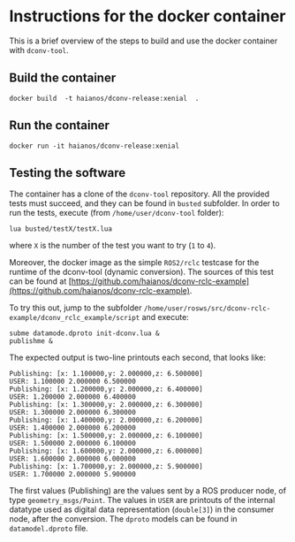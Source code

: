 # Instructions for the docker container

This is a brief overview of the steps to build and use the docker container 
with `dconv-tool`.

## Build the container
```
docker build  -t haianos/dconv-release:xenial  .
```

## Run the container
```
docker run -it haianos/dconv-release:xenial
```


## Testing the software

The container has a clone of the `dconv-tool` repository.
All the provided tests must succeed, and they can be found in
`busted` subfolder.
In order to run the tests, execute (from `/home/user/dconv-tool` folder):

```
lua busted/testX/testX.lua
```
where `X` is the number of the test you want to try (`1` to `4`).

Moreover, the docker image as the simple `ROS2/rclc` testcase for the runtime of the dconv-tool (dynamic conversion).
The sources of this test can be found at [https://github.com/haianos/dconv-rclc-example](https://github.com/haianos/dconv-rclc-example).

To try this out, jump to the subfolder `/home/user/rosws/src/dconv-rclc-example/dconv_rclc_example/script` and execute:
```
subme datamode.dproto init-dconv.lua &
publishme &
```
The expected output is two-line printouts each second, that looks like:
```
Publishing: [x: 1.100000,y: 2.000000,z: 6.500000]
USER: 1.100000 2.000000 6.500000
Publishing: [x: 1.200000,y: 2.000000,z: 6.400000]
USER: 1.200000 2.000000 6.400000
Publishing: [x: 1.300000,y: 2.000000,z: 6.300000]
USER: 1.300000 2.000000 6.300000
Publishing: [x: 1.400000,y: 2.000000,z: 6.200000]
USER: 1.400000 2.000000 6.200000
Publishing: [x: 1.500000,y: 2.000000,z: 6.100000]
USER: 1.500000 2.000000 6.100000
Publishing: [x: 1.600000,y: 2.000000,z: 6.000000]
USER: 1.600000 2.000000 6.000000
Publishing: [x: 1.700000,y: 2.000000,z: 5.900000]
USER: 1.700000 2.000000 5.900000
```
The first values (Publishing) are the values sent by a ROS producer node, of type `geometry_msgs/Point`.
The values in `USER` are printouts of the internal datatype used as digital data representation (`double[3]`)
in the consumer node, after the conversion.
The `dproto` models can be found in `datamodel.dproto` file.
